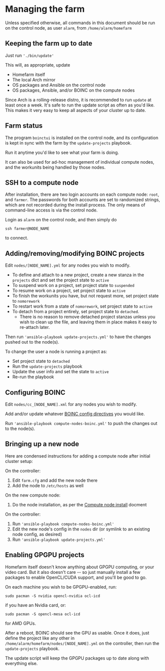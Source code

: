 # Managing the farm

Unless specified otherwise, all commands in this document should be
run on the control node, as user `alarm`, from `/home/alarm/homefarm`



## Keeping the farm up to date

Just run `'./bin/update'`

This will, as appropriate, update

* Homefarm itself
* The local Arch mirror
* OS packages and Ansible on the control node
* OS packages, Ansible, and/or BOINC on the compute nodes

Since Arch is a rolling-release distro, it is recommended to run
`update` at least once a week. It's safe to run the update script as
often as you'd like. This makes it very easy to keep all aspects of
your cluster up to date.



## Farm status

The program `boinctui` is installed on the control node, and its
configuration is kept in sync with the farm by the `update-projects`
playbook.

Run it anytime you'd like to see what your farm is doing.

It can also be used for ad-hoc management of individual compute nodes,
and the workunits being handled by those nodes.



## SSH to a compute node

After installation, there are two login accounts on each compute node:
`root`, and `farmer`. The passwords for both accounts are set to
randomized strings, which are not recorded during the install
process. The only means of command-line access is via the control
node.

Login as `alarm` on the control node, and then simply do

`ssh farmer@NODE_NAME`

to connect.



## Adding/removing/modifying BOINC projects

Edit `nodes/[NODE_NAME].yml` for any nodes you wish to modify.

* To define and attach to a new project, create a new stanza in the
  `projects` dict and set the project state to `active`
* To suspend work on a project, set project state to `suspended`
* To resume work on a project, set project state to `active`
* To finish the workunits you have, but not request more, set project state to `nomorework`
* To restart work from a state of `nomorework`, set project state to `active`
* To detach from a project entirely, set project state to
  `detached`.
  * There is no reason to remove detached project stanzas unless you
    wish to clean up the file, and leaving them in place makes it easy
    to re-attach later.

Then run `'ansible-playbook update-projects.yml'` to have the changes
pushed out to the node(s).

To change the user a node is running a project as:

* Set project state to `detached`
* Run the `update-projects` playbook
* Update the user info and set the state to `active`
* Re-run the playbook



## Configuring BOINC

Edit `nodes/cc_[NODE_NAME].xml` for any nodes you wish to modify.

Add and/or update whatever [BOINC config
directives](https://boinc.berkeley.edu/wiki/Client_configuration) you
would like.

Run `'ansible-playbook compute-nodes-boinc.yml'` to push the changes
out to the node(s).



## Bringing up a new node

Here are condensed instructions for adding a compute node after
initial cluster setup:

On the controller:
1. Edit `farm.cfg` and add the new node there
1. Add the node to `/etc/hosts` as well

On the new compute node:
1. Do the node installation, as per the [Compute node
   install](https://github.com/firepear/homefarm/blob/master/docs/compute_install.md)
   docment

On the controller:
1. Run `'ansible-playbook compute-nodes-boinc.yml'`
1. Edit the new node's config in the `nodes` dir (or symlink to an
   existing node config, as desired)
1. Run `'ansible-playbook update-projects.yml'`



## Enabling GPGPU projects

Homefarm itself doesn't know anything about GPGPU computing, or your
video card. But it also doesn't care -- so just manually install a few
packages to enable OpenCL/CUDA support, and you'll be good to go.

On each machine you wish to be GPGPU-enabled, run:

`sudo pacman -S nvidia opencl-nvidia ocl-icd`

if you have an Nvidia card, or:

`sudo pacman -S opencl-mesa ocl-icd`

for AMD GPUs.

After a reboot, BOINC should see the GPU as usable. Once it does, just
define the project like any other in
`/home/alarm/homefarm/nodes/[NODE_NAME].yml` on the controller, then
run the `update-projects` playbook.

The update script will keep the GPGPU packages up to date along with
everything else.
